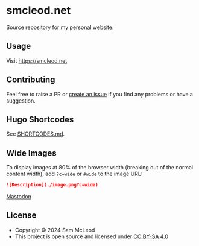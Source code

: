 # smcleod.net

Source repository for my personal website.

## Usage

Visit <https://smcleod.net>

## Contributing

Feel free to raise a PR or [create an issue](https://github.com/sammcj/smcleod/issues/new/choose) if you find any problems or have a suggestion.

## Hugo Shortcodes

See [SHORTCODES.md](SHORTCODES.md).

## Wide Images

To display images at 80% of the browser width (breaking out of the normal content width), add `?c=wide` or `#wide` to the image URL:

```markdown
![Description](./image.png?c=wide)
```

<a rel="me" href="https://aus.social/@s_mcleod">Mastodon</a>

## License

- Copyright © 2024 Sam McLeod
- This project is open source and licensed under [CC BY-SA 4.0](https://creativecommons.org/licenses/by-nc-sa/4.0/)
